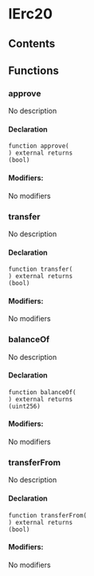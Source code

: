 # IErc20





## Contents
<!-- START doctoc -->
<!-- END doctoc -->




## Functions

### approve
No description


#### Declaration
```solidity
function approve(
) external returns
(bool)
```

#### Modifiers:
No modifiers



### transfer
No description


#### Declaration
```solidity
function transfer(
) external returns
(bool)
```

#### Modifiers:
No modifiers



### balanceOf
No description


#### Declaration
```solidity
function balanceOf(
) external returns
(uint256)
```

#### Modifiers:
No modifiers



### transferFrom
No description


#### Declaration
```solidity
function transferFrom(
) external returns
(bool)
```

#### Modifiers:
No modifiers





